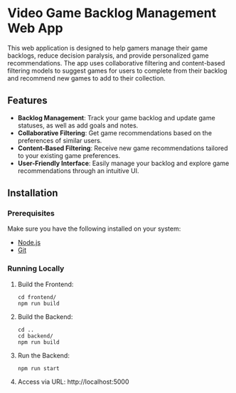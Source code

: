 # Video Game Backlog Management Web App

This web application is designed to help gamers manage their game backlogs, reduce decision paralysis, and provide personalized game recommendations. The app uses collaborative filtering and content-based filtering models to suggest games for users to complete from their backlog and recommend new games to add to their collection.

## Features

- **Backlog Management**: Track your game backlog and update game statuses, as well as add goals and notes.
- **Collaborative Filtering**: Get game recommendations based on the preferences of similar users.
- **Content-Based Filtering**: Receive new game recommendations tailored to your existing game preferences.
- **User-Friendly Interface**: Easily manage your backlog and explore game recommendations through an intuitive UI.

## Installation

### Prerequisites

Make sure you have the following installed on your system:

- [Node.js](https://nodejs.org/en/download/)
- [Git](https://git-scm.com/)

### Running Locally

1. Build the Frontend:
    ```
    cd frontend/
    npm run build
    ```

2. Build the Backend:
    ```
    cd ..
    cd backend/
    npm run build
    ```

3. Run the Backend:
    ```
    npm run start
    ```

4. Access via URL: http://localhost:5000